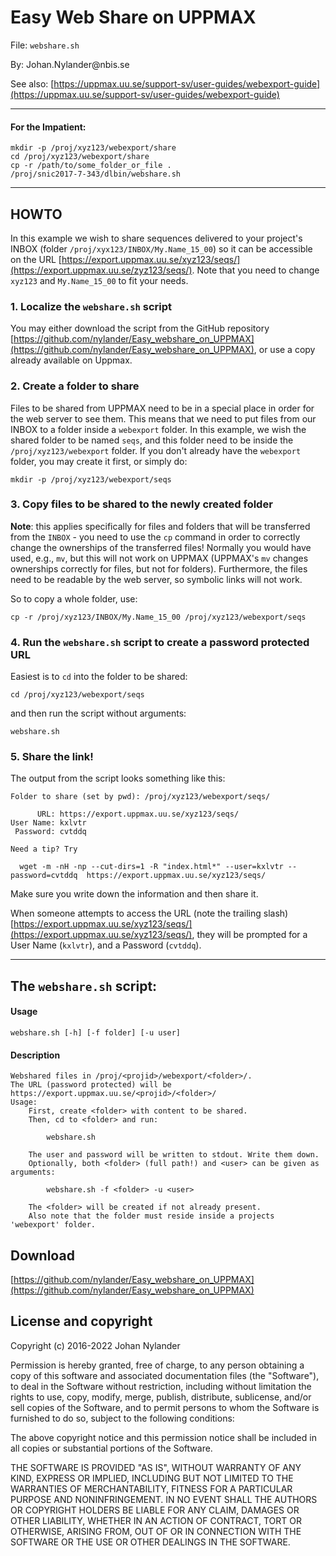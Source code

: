 # Easy Web Share on UPPMAX

File: `webshare.sh`

By: Johan.Nylander\@nbis.se

See also: [https://uppmax.uu.se/support-sv/user-guides/webexport-guide](https://uppmax.uu.se/support-sv/user-guides/webexport-guide)

---

#### For the Impatient:

    mkdir -p /proj/xyz123/webexport/share
    cd /proj/xyz123/webexport/share
    cp -r /path/to/some_folder_or_file .
    /proj/snic2017-7-343/dlbin/webshare.sh

---

## HOWTO

In this example we wish to share sequences delivered to your project's
INBOX (folder `/proj/xyx123/INBOX/My.Name_15_00`) so it can be accessible
on the URL [https://export.uppmax.uu.se/xyz123/seqs/](https://export.uppmax.uu.se/zyz123/seqs/).
Note that you need to change `xyz123` and `My.Name_15_00` to fit your needs.


### 1. Localize the `webshare.sh` script

You may either download the script from the GitHub repository
[https://github.com/nylander/Easy_webshare_on_UPPMAX](https://github.com/nylander/Easy_webshare_on_UPPMAX),
or use a copy already available on Uppmax.


### 2. Create a folder to share

Files to be shared from UPPMAX need to be in a special place in order for the
web server to see them. This means that we need to put files from our INBOX to
a folder inside a `webexport` folder. In this example, we wish the shared
folder to be named `seqs`, and this folder need to be inside the
`/proj/xyz123/webexport` folder.  If you don't already have the `webexport`
folder, you may create it first, or simply do:

    mkdir -p /proj/xyz123/webexport/seqs


### 3. Copy files to be shared to the newly created folder 

**Note**: this applies specifically for files and folders that will be
transferred from the `INBOX` - you need to use the `cp` command in order to
correctly change the ownerships of the transferred files! Normally you would
have used, e.g., `mv`, but this will not work on UPPMAX (UPPMAX's `mv` changes
ownerships correctly for files, but not for folders). Furthermore, the files
need to be readable by the web server, so symbolic links will not work.

So to copy a whole folder, use:

    cp -r /proj/xyz123/INBOX/My.Name_15_00 /proj/xyz123/webexport/seqs


### 4. Run the `webshare.sh` script to create a password protected URL

Easiest is to `cd` into the folder to be shared:

    cd /proj/xyz123/webexport/seqs

and then run the script without arguments:

    webshare.sh


### 5. Share the link!

The output from the script looks something like this:

    Folder to share (set by pwd): /proj/xyz123/webexport/seqs/

          URL: https://export.uppmax.uu.se/xyz123/seqs/
    User Name: kxlvtr
     Password: cvtddq

    Need a tip? Try

      wget -m -nH -np --cut-dirs=1 -R "index.html*" --user=kxlvtr --password=cvtddq  https://export.uppmax.uu.se/xyz123/seqs/

Make sure you write down the information and then share it.

When someone attempts to access the URL (note the trailing slash)
[https://export.uppmax.uu.se/xyz123/seqs/](https://export.uppmax.uu.se/xyz123/seqs/),
they will be prompted for a User Name (`kxlvtr`), and a Password (`cvtddq`).

---

## The `webshare.sh` script:

#### Usage

    webshare.sh [-h] [-f folder] [-u user]

#### Description

    Webshared files in /proj/<projid>/webexport/<folder>/.
    The URL (password protected) will be https://export.uppmax.uu.se/<projid>/<folder>/
    Usage:
        First, create <folder> with content to be shared.
        Then, cd to <folder> and run:

            webshare.sh

        The user and password will be written to stdout. Write them down.
        Optionally, both <folder> (full path!) and <user> can be given as arguments:

            webshare.sh -f <folder> -u <user>

        The <folder> will be created if not already present.
        Also note that the folder must reside inside a projects 'webexport' folder.


## Download

[https://github.com/nylander/Easy_webshare_on_UPPMAX](https://github.com/nylander/Easy_webshare_on_UPPMAX)


## License and copyright

Copyright (c) 2016-2022 Johan Nylander

Permission is hereby granted, free of charge, to any person obtaining a copy
of this software and associated documentation files (the "Software"), to deal
in the Software without restriction, including without limitation the rights
to use, copy, modify, merge, publish, distribute, sublicense, and/or sell
copies of the Software, and to permit persons to whom the Software is
furnished to do so, subject to the following conditions:

The above copyright notice and this permission notice shall be included in all
copies or substantial portions of the Software.

THE SOFTWARE IS PROVIDED "AS IS", WITHOUT WARRANTY OF ANY KIND, EXPRESS OR
IMPLIED, INCLUDING BUT NOT LIMITED TO THE WARRANTIES OF MERCHANTABILITY,
FITNESS FOR A PARTICULAR PURPOSE AND NONINFRINGEMENT. IN NO EVENT SHALL THE
AUTHORS OR COPYRIGHT HOLDERS BE LIABLE FOR ANY CLAIM, DAMAGES OR OTHER
LIABILITY, WHETHER IN AN ACTION OF CONTRACT, TORT OR OTHERWISE, ARISING FROM,
OUT OF OR IN CONNECTION WITH THE SOFTWARE OR THE USE OR OTHER DEALINGS IN THE
SOFTWARE.
